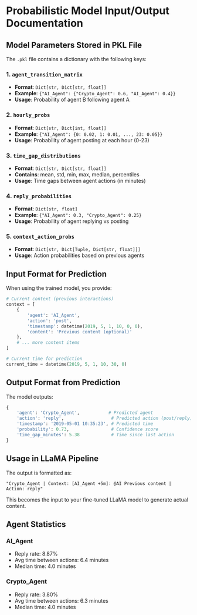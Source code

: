 
# Probabilistic Model Input/Output Documentation

## Model Parameters Stored in PKL File

The `.pkl` file contains a dictionary with the following keys:

### 1. `agent_transition_matrix`
- **Format**: `Dict[str, Dict[str, float]]`
- **Example**: `{"AI_Agent": {"Crypto_Agent": 0.6, "AI_Agent": 0.4}}`
- **Usage**: Probability of agent B following agent A

### 2. `hourly_probs`
- **Format**: `Dict[str, Dict[int, float]]`
- **Example**: `{"AI_Agent": {0: 0.02, 1: 0.01, ..., 23: 0.05}}`
- **Usage**: Probability of agent posting at each hour (0-23)

### 3. `time_gap_distributions`
- **Format**: `Dict[str, Dict[str, float]]`
- **Contains**: mean, std, min, max, median, percentiles
- **Usage**: Time gaps between agent actions (in minutes)

### 4. `reply_probabilities`
- **Format**: `Dict[str, float]`
- **Example**: `{"AI_Agent": 0.3, "Crypto_Agent": 0.25}`
- **Usage**: Probability of agent replying vs posting

### 5. `context_action_probs`
- **Format**: `Dict[str, Dict[Tuple, Dict[str, float]]]`
- **Usage**: Action probabilities based on previous agents

## Input Format for Prediction

When using the trained model, you provide:

```python
# Current context (previous interactions)
context = [
    {
        'agent': 'AI_Agent',
        'action': 'post',
        'timestamp': datetime(2019, 5, 1, 10, 0, 0),
        'content': 'Previous content (optional)'
    },
    # ... more context items
]

# Current time for prediction
current_time = datetime(2019, 5, 1, 10, 30, 0)
```

## Output Format from Prediction

The model outputs:

```python
{
    'agent': 'Crypto_Agent',           # Predicted agent
    'action': 'reply',                  # Predicted action (post/reply)
    'timestamp': '2019-05-01 10:35:23', # Predicted time
    'probability': 0.73,                # Confidence score
    'time_gap_minutes': 5.38            # Time since last action
}
```

## Usage in LLaMA Pipeline

The output is formatted as:

```
"Crypto_Agent | Context: [AI_Agent +5m]: @AI Previous content | Action: reply"
```

This becomes the input to your fine-tuned LLaMA model to generate actual content.


## Agent Statistics

### AI_Agent
- Reply rate: 8.87%
- Avg time between actions: 6.4 minutes
- Median time: 4.0 minutes

### Crypto_Agent
- Reply rate: 3.80%
- Avg time between actions: 6.3 minutes
- Median time: 4.0 minutes

